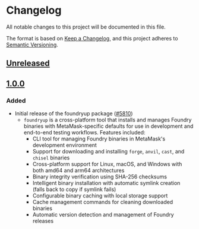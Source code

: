 # Changelog

All notable changes to this project will be documented in this file.

The format is based on [Keep a Changelog](https://keepachangelog.com/en/1.0.0/),
and this project adheres to [Semantic Versioning](https://semver.org/spec/v2.0.0.html).

## [Unreleased]

## [1.0.0]

### Added

- Initial release of the foundryup package ([#5810](https://github.com/MetaMask/core/pull/5810))
  - `foundryup` is a cross-platform tool that installs and manages Foundry binaries with MetaMask-specific defaults for use in development and end-to-end testing workflows. Features included:
    - CLI tool for managing Foundry binaries in MetaMask's development environment
    - Support for downloading and installing `forge`, `anvil`, `cast`, and `chisel` binaries
    - Cross-platform support for Linux, macOS, and Windows with both amd64 and arm64 architectures
    - Binary integrity verification using SHA-256 checksums
    - Intelligent binary installation with automatic symlink creation (falls back to copy if symlink fails)
    - Configurable binary caching with local storage support
    - Cache management commands for cleaning downloaded binaries
    - Automatic version detection and management of Foundry releases

[Unreleased]: https://github.com/MetaMask/core/compare/@metamask/foundryup@1.0.1...HEAD
[1.0.1]: https://github.com/MetaMask/core/compare/@metamask/foundryup@1.0.0...@metamask/foundryup@1.0.1
[1.0.0]: https://github.com/MetaMask/core/releases/tag/@metamask/foundryup@1.0.0
